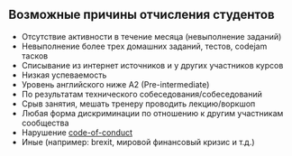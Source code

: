 ## Возможные причины отчисления студентов
  - Отсутствие активности в течение месяца (невыполнение заданий)
  - Невыполнение более трех домашних заданий, тестов, codejam тасков
  - Списывание из интернет источников и у других участников курсов
  - Низкая успеваемость
  - Уровень английского ниже A2 (Pre-intermediate)
  - По результатам технического собеседования/собеседований
  - Срыв занятия, мешать тренеру проводить лекцию/воркшоп
  - Любая форма дискриминации по отношению к другим участникам сообщества
  - Нарушение [code-of-conduct](code-of-conduct.md)
  - Иные (например: brexit, мировой финансовый кризис и т.д.)
